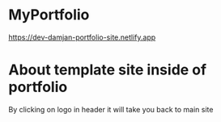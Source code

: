# MyPortfolio
https://dev-damjan-portfolio-site.netlify.app
<h1>About template site inside of portfolio</h1>
<p>By clicking on logo in header it will take you back to main site</p>
